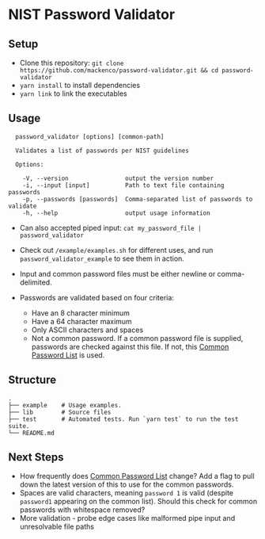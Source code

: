 # NIST Password Validator

## Setup
 * Clone this repository: `git clone https://github.com/mackenco/password-validator.git && cd password-validator`
 * `yarn install` to install dependencies
 * `yarn link` to link the executables
 
## Usage
```
  password_validator [options] [common-path]
  
  Validates a list of passwords per NIST guidelines
  
  Options:

    -V, --version                output the version number
    -i, --input [input]          Path to text file containing passwords
    -p, --passwords [passwords]  Comma-separated list of passwords to validate
    -h, --help                   output usage information
```
    
 * Can also accepted piped input: `cat my_password_file | password_validator`
 * Check out `/example/examples.sh` for different uses, and run `password_validator_example` to see them in action. 
 * Input and common password files must be either newline or comma-delimited. 
 * Passwords are validated based on four criteria:
 
    * Have an 8 character minimum
    * Have a 64 character maximum
    * Only ASCII characters and spaces
    * Not a common password. If a common password file is supplied, passwords are checked against this file. If not, this [Common Password List](https://github.com/danielmiessler/SecLists/raw/master/Passwords/Common-Credentials/10-million-password-list-top-1000000.txt) is used.

## Structure
    .
    ├── example    # Usage examples.
    ├── lib        # Source files
    ├── test       # Automated tests. Run `yarn test` to run the test suite.
    └── README.md

## Next Steps
 * How frequently does [Common Password List](https://github.com/danielmiessler/SecLists/raw/master/Passwords/Common-Credentials/10-million-password-list-top-1000000.txt) change? Add a flag to pull down the latest version of this to use for the common passwords.
 * Spaces are valid characters, meaning `password 1` is valid (despite `password1` appearing on the common list). Should this check for common passwords with whitespace removed? 
 * More validation - probe edge cases like malformed pipe input and unresolvable file paths 
